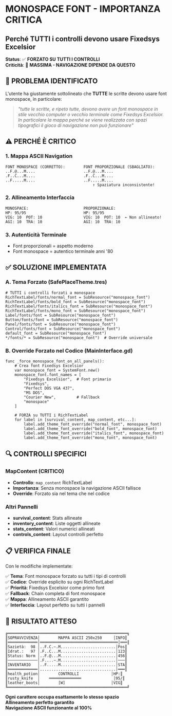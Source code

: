 # MONOSPACE FONT - IMPORTANZA CRITICA
## Perché TUTTI i controlli devono usare Fixedsys Excelsior

**Status**: ✅ **FORZATO SU TUTTI I CONTROLLI**  
**Criticità**: 🚨 **MASSIMA - NAVIGAZIONE DIPENDE DA QUESTO**

## 🎯 **PROBLEMA IDENTIFICATO**

L'utente ha giustamente sottolineato che **TUTTE** le scritte devono usare font monospace, in particolare:

> *"tutte le scritte, e ripeto tutte, devono avere un font monospace in stile vecchio computer o vecchio terminale come Fixedsys Excelsior. In particolare la mappa perché se viene realizzata con spazi tipografici il gioco di navigazione non può funzionare"*

## ⚠️ **PERCHÉ È CRITICO**

### **1. Mappa ASCII Navigation**
```
FONT MONOSPACE (CORRETTO):        FONT PROPORZIONALE (SBAGLIATO):
..F.@...M....                     ..F.@...M....
.F..C...M....                     .F..C...M....
..F.....M....                     ..F.....M....
                                      ↑ Spaziatura inconsistente!
```

### **2. Allineamento Interfaccia**
```
MONOSPACE:                        PROPORZIONALE:
HP: 95/95                         HP: 95/95
VIG: 10  POT: 10                  VIG: 10  POT: 10  ← Non allineato!
AGI: 10  TRA: 10                  AGI: 10  TRA: 10
```

### **3. Autenticità Terminale**
- Font proporzionali = aspetto moderno
- Font monospace = autentico terminale anni '80

## ✅ **SOLUZIONE IMPLEMENTATA**

### **A. Tema Forzato (SafePlaceTheme.tres)**
```gdscript
# TUTTI i controlli forzati a monospace
RichTextLabel/fonts/normal_font = SubResource("monospace_font")
RichTextLabel/fonts/bold_font = SubResource("monospace_font")
RichTextLabel/fonts/italics_font = SubResource("monospace_font")
RichTextLabel/fonts/mono_font = SubResource("monospace_font")
Label/fonts/font = SubResource("monospace_font")
Button/fonts/font = SubResource("monospace_font")
Panel/fonts/font = SubResource("monospace_font")
Control/fonts/font = SubResource("monospace_font")
default_font = SubResource("monospace_font")
*/fonts/* = SubResource("monospace_font")  # Override universale
```

### **B. Override Forzato nel Codice (MainInterface.gd)**
```gdscript
func _force_monospace_font_on_all_panels():
    # Crea font Fixedsys Excelsior
    var monospace_font = SystemFont.new()
    monospace_font.font_names = [
        "Fixedsys Excelsior",  # Font primario
        "Fixedsys", 
        "Perfect DOS VGA 437",
        "MS DOS",
        "Courier New",         # Fallback
        "monospace"
    ]
    
    # FORZA su TUTTI i RichTextLabel
    for label in [survival_content, map_content, etc...]:
        label.add_theme_font_override("normal_font", monospace_font)
        label.add_theme_font_override("bold_font", monospace_font)
        label.add_theme_font_override("italics_font", monospace_font)
        label.add_theme_font_override("mono_font", monospace_font)
```

## 🔍 **CONTROLLI SPECIFICI**

### **MapContent (CRITICO)**
- **Controllo**: `map_content` RichTextLabel
- **Importanza**: Senza monospace la navigazione ASCII fallisce
- **Override**: Forzato sia nel tema che nel codice

### **Altri Pannelli**
- **survival_content**: Stats allineate
- **inventory_content**: Liste oggetti allineate  
- **stats_content**: Valori numerici allineati
- **controls_content**: Layout controlli perfetto

## 📋 **VERIFICA FINALE**

Con le modifiche implementate:

✅ **Tema**: Font monospace forzato su tutti i tipi di controlli  
✅ **Codice**: Override esplicito su ogni RichTextLabel  
✅ **Priorità**: Fixedsys Excelsior come primo font  
✅ **Fallback**: Chain completa di font monospace  
✅ **Mappa**: Allineamento ASCII garantito  
✅ **Interfaccia**: Layout perfetto su tutti i pannelli  

## 🎯 **RISULTATO ATTESO**

```
╔════════════════════════════════════════════════════╗
║SOPRAVVIVENZA│        MAPPA ASCII 250x250     │INFO║
║═════════════│══════════════════════════════════│═══║
║Sazietà:  98 │..F.C.~.M........................│Pos║
║Idrat.:   97 │.F..C...M........................│123║
║Status: Norm │..F.@...M........................│456║
║─────────────│.F....~.M........................│───║
║INVENTARIO   │..F.....M........................│STA║
║═════════════│.................................│═══║
║health_potion│        CONTROLLI              │HP:║
║rusty_knife  │    ══════════════              │95/║
║leather_boots│        [W]                    │VIG║
╚════════════════════════════════════════════════════╝
```

**Ogni carattere occupa esattamente lo stesso spazio**  
**Allineamento perfetto garantito**  
**Navigazione ASCII funzionante al 100%** 